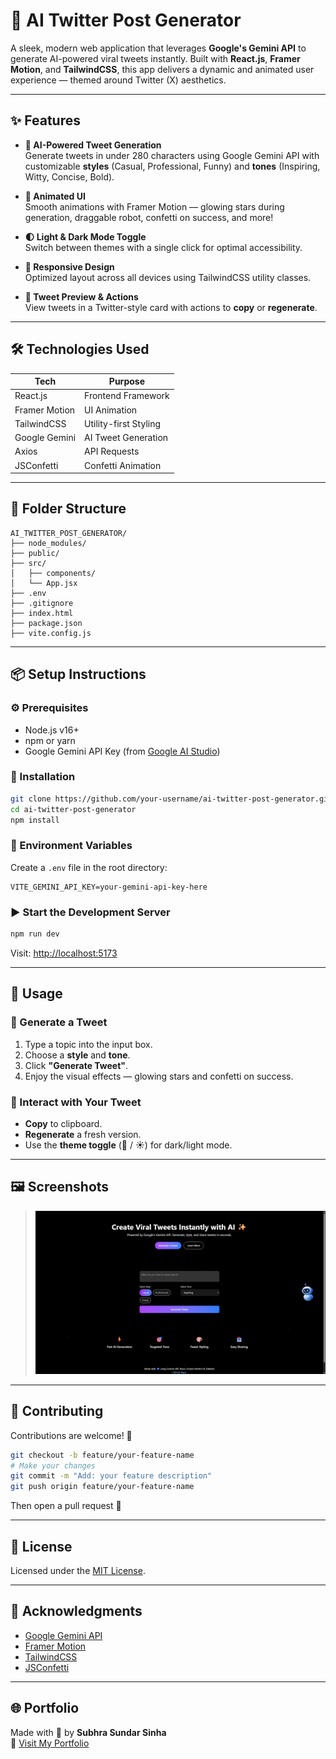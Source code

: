
# 🚀 AI Twitter Post Generator

A sleek, modern web application that leverages **Google's Gemini API** to generate AI-powered viral tweets instantly. Built with **React.js**, **Framer Motion**, and **TailwindCSS**, this app delivers a dynamic and animated user experience — themed around Twitter (X) aesthetics.

---

## ✨ Features

- **🧠 AI-Powered Tweet Generation**  
  Generate tweets in under 280 characters using Google Gemini API with customizable **styles** (Casual, Professional, Funny) and **tones** (Inspiring, Witty, Concise, Bold).

- **🎨 Animated UI**  
  Smooth animations with Framer Motion — glowing stars during generation, draggable robot, confetti on success, and more!

- **🌓 Light & Dark Mode Toggle**  
  Switch between themes with a single click for optimal accessibility.

- **📱 Responsive Design**  
  Optimized layout across all devices using TailwindCSS utility classes.

- **🎯 Tweet Preview & Actions**  
  View tweets in a Twitter-style card with actions to **copy** or **regenerate**.

---

## 🛠️ Technologies Used

| Tech            | Purpose                          |
|----------------|----------------------------------|
| React.js        | Frontend Framework               |
| Framer Motion   | UI Animation                     |
| TailwindCSS     | Utility-first Styling            |
| Google Gemini   | AI Tweet Generation              |
| Axios           | API Requests                     |
| JSConfetti      | Confetti Animation               |

---

## 📁 Folder Structure

```
AI_TWITTER_POST_GENERATOR/
├── node_modules/
├── public/
├── src/
│   ├── components/
│   └── App.jsx
├── .env
├── .gitignore
├── index.html
├── package.json
├── vite.config.js
```

---

## 📦 Setup Instructions

### ⚙️ Prerequisites

- Node.js v16+
- npm or yarn
- Google Gemini API Key (from [Google AI Studio](https://makersuite.google.com/))

### 🚀 Installation

```bash
git clone https://github.com/your-username/ai-twitter-post-generator.git
cd ai-twitter-post-generator
npm install
```

### 🔑 Environment Variables

Create a `.env` file in the root directory:

```
VITE_GEMINI_API_KEY=your-gemini-api-key-here
```

### ▶️ Start the Development Server

```bash
npm run dev
```

Visit: [http://localhost:5173](http://localhost:5173)

---

## 📝 Usage

### 🧾 Generate a Tweet

1. Type a topic into the input box.
2. Choose a **style** and **tone**.
3. Click **"Generate Tweet"**.
4. Enjoy the visual effects — glowing stars and confetti on success.

### 🔁 Interact with Your Tweet

- **Copy** to clipboard.
- **Regenerate** a fresh version.
- Use the **theme toggle** (🌙 / ☀️) for dark/light mode.

---

## 🖼️ Screenshots

> ![alt text](image.png)

---

## 🤝 Contributing

Contributions are welcome! 🚀

```bash
git checkout -b feature/your-feature-name
# Make your changes
git commit -m "Add: your feature description"
git push origin feature/your-feature-name
```

Then open a pull request 🙌

---

## 📜 License

Licensed under the [MIT License](LICENSE).

---

## 🙌 Acknowledgments

- [Google Gemini API](https://ai.google.dev/)
- [Framer Motion](https://www.framer.com/motion/)
- [TailwindCSS](https://tailwindcss.com/)
- [JSConfetti](https://github.com/loonywizard/js-confetti)

---

## 🌐 Portfolio

Made with 💙 by **Subhra Sundar Sinha**  
🔗 [Visit My Portfolio](https://subhrasundar.vercel.app/)
